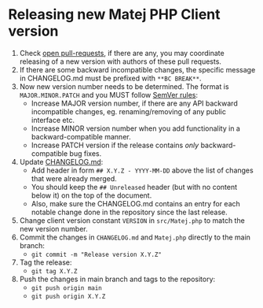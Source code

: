 # Releasing new Matej PHP Client version

1. Check [open pull-requests](https://github.com/lmc-eu/matej-client-php/pulls), if there are any, you may coordinate releasing of a new version with authors of these pull requests.
1. If there are some backward incompatible changes, the specific message in CHANGELOG.md must be prefixed with `**BC BREAK**`.
1. Now new version number needs to be determined. The format is `MAJOR.MINOR.PATCH` and you MUST follow [SemVer rules](http://semver.org/):
    - Increase MAJOR version number, if there are any API backward incompatible changes, eg. renaming/removing of any public interface etc.
    - Increase MINOR version number when you add functionality in a backward-compatible manner.
    - Increase PATCH version if the release contains *only* backward-compatible bug fixes.
1. Update [CHANGELOG.md](CHANGELOG.md):
    - Add header in form `## X.Y.Z - YYYY-MM-DD` above the list of changes that were already merged.
    - You should keep the `## Unreleased` header (but with no content below it) on the top of the document.
    - Also, make sure the CHANGELOG.md contains an entry for each notable change done in the repository since the last release.
1. Change client version constant `VERSION` in `src/Matej.php` to match the new version number.
1. Commit the changes in `CHANGELOG.md` and `Matej.php` directly to the main branch:
    - `git commit -m "Release version X.Y.Z"`
1. Tag the release:
    - `git tag X.Y.Z`
1. Push the changes in main branch and tags to the repository:
    - `git push origin main`
    - `git push origin X.Y.Z`
